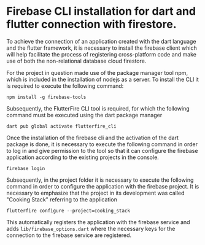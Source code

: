 # Firebase CLI installation for dart and flutter connection with firestore.

To achieve the connection of an application created with the dart language and the flutter framework, it is necessary to install the firebase client which will help facilitate the process of registering cross-platform code and make use of both the non-relational database cloud firestore.

For the project in question made use of the package manager tool npm, which is included in the installation of nodejs as a server. To install the CLI it is required to execute the following command:

```
npm install -g firebase-tools
```

Subsequently, the FlutterFire CLI tool is required, for which the following command must be executed using the dart package manager

```
dart pub global activate flutterfire_cli
```

Once the installation of the firebase cli and the activation of the dart package is done, it is necessary to execute the following command in order to log in and give permission to the tool so that it can configure the firebase application according to the existing projects in the console.

```
firebase login
```

Subsequently, in the project folder it is necessary to execute the following command in order to configure the application with the firebase project. It is necessary to emphasize that the project in its development was called "Cooking Stack" referring to the application

```
flutterfire configure --project=cooking_stack
```

This automatically registers the application with the firebase service and adds `lib/firebase_options.dart` where the necessary keys for the connection to the firebase service are registered.
